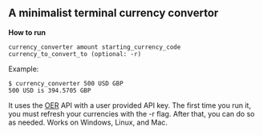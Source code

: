 ## A minimalist terminal currency convertor
**How to run**
```
currency_converter amount starting_currency_code currency_to_convert_to (optional: -r)
```
Example:
```
$ currency_converter 500 USD GBP
500 USD is 394.5705 GBP
```
It uses the [OER](openexchangerates.org) API with a user provided API key.
The first time you run it, you must refresh your currencies with the -r flag. After that, you can do so as needed.
Works on Windows, Linux, and Mac.